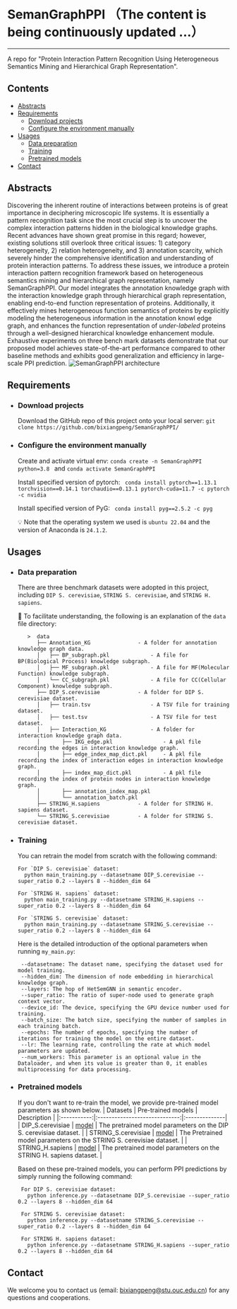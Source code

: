 # SemanGraphPPI （The content is being continuously updated ...）
---
A repo for "Protein Interaction Pattern Recognition Using Heterogeneous Semantics Mining and Hierarchical Graph Representation".

## Contents

* [Abstracts](#abstracts)
* [Requirements](#requirements)
   * [Download projects](#download-projects)
   * [Configure the environment manually](#configure-the-environment-manually)
* [Usages](#usages)
   * [Data preparation](#data-preparation)
   * [Training](#training)
   * [Pretrained models](#pretrained-models)
* [Contact](#contact)

## Abstracts
Discovering the inherent routine of interactions between proteins is of great importance in deciphering microscopic life systems. It is essentially a pattern recognition task since the most crucial step is to uncover the complex interaction patterns hidden in the biological knowledge graphs. Recent advances have shown great promise in this regard; however, existing solutions still overlook three critical issues: 1) category heterogeneity, 2) relation heterogeneity, and 3) annotation scarcity, which severely hinder the comprehensive identification and understanding of protein interaction patterns. To address these issues, we introduce a protein interaction pattern recognition framework based on heterogeneous semantics mining and hierarchical graph representation, namely SemanGraphPPI. Our model integrates the annotation knowledge graph with the interaction knowledge graph through hierarchical graph representation, enabling end-to-end function representation of proteins. Additionally, it effectively mines heterogeneous function semantics of proteins by explicitly modeling the heterogeneous information in the annotation knowl
edge graph, and enhances the function representation of *under-labeled* proteins through a well-designed hierarchical knowledge enhancement module. Exhaustive experiments on three bench mark datasets demonstrate that our proposed model achieves state-of-the-art performance compared to other baseline methods and exhibits good generalization and efficiency in large-scale PPI prediction.
![SemanGraphPPI architecture](https://github.com/bixiangpeng/SemanGraphPPI/blob/main/framework.png)

## Requirements

* ### Download projects

   Download the GitHub repo of this project onto your local server: `git clone https://github.com/bixiangpeng/SemanGraphPPI/`


* ### Configure the environment manually

   Create and activate virtual env: `conda create -n SemanGraphPPI python=3.8 ` and `conda activate SemanGraphPPI`
   
   Install specified version of pytorch: ` conda install pytorch==1.13.1 torchvision==0.14.1 torchaudio==0.13.1 pytorch-cuda=11.7 -c pytorch -c nvidia`
   
   Install specified version of PyG: ` conda install pyg==2.5.2 -c pyg`
   
   :bulb: Note that the operating system we used is `ubuntu 22.04` and the version of Anaconda is `24.1.2`.

  
##  Usages

* ### Data preparation
  There are three benchmark datasets were adopted in this project, including `DIP S. cerevisiae`, `STRING S. cerevisiae`, and `STRING H. sapiens`.

  🌳 To facilitate understanding, the following is an explanation of the `data` file directory:
    ```text
       >  data
          ├── Annotation_KG               - A folder for annotation knowledge graph data.           
          │   ├── BP_subgraph.pkl             - A file for BP(Biological Process) knowledge subgraph.
          │   ├── MF_subgraph.pkl             - A file for MF(Molecular Function) knowledge subgraph.
          │   └── CC_subgraph.pkl             - A file for CC(Cellular Component) knowledge subgraph.
          ├── DIP_S.cerevisiae            - A folder for DIP S. cerevisiae dataset.
          │   ├── train.tsv                   - A TSV file for training dataset. 
          │   ├── test.tsv                    - A TSV file for test dataset. 
          │   ├── Interaction_KG              - A folder for interaction knowledge graph data.
          │       ├── IKG_edge.pkl                - A pkl file recording the edges in interaction knowledge graph.
          │       ├── edge_index_map_dict.pkl     - A pkl file recording the index of interaction edges in interaction knowledge graph.
          │       ├── index_map_dict.pkl          - A pkl file recording the index of protein nodes in interaction knowledge graph.
          │       ├── annotation_index_map.pkl    
          │       └── annotation_batch.pkl        
          ├── STRING_H.sapiens            - A folder for STRING H. sapiens dataset.
          └── STRING_S.cerevisiae         - A folder for STRING S. cerevisiae dataset.

   ```


* ### Training
  You can retrain the model from scratch with the following command:
  ```text
  For `DIP S. cerevisiae` dataset:
    python main_training.py --datasetname DIP_S.cerevisiae --super_ratio 0.2 --layers 8 --hidden_dim 64

  For `STRING H. sapiens` dataset:
    python main_training.py --datasetname STRING_H.sapiens --super_ratio 0.2 --layers 8 --hidden_dim 64

  For `STRING S. cerevisiae` dataset:
    python main_training.py --datasetname STRING_S.cerevisiae --super_ratio 0.2 --layers 8 --hidden_dim 64

   ```
  
  Here is the detailed introduction of the optional parameters when running `my_main.py`:
   ```text
    --datasetname: The dataset name, specifying the dataset used for model training.
    --hidden_dim: The dimension of node embedding in hierarchical knowledge graph.
    --layers: The hop of HetSemGNN in semantic encoder.
    --super_ratio: The ratio of super-node used to generate graph context vector.
    --device_id: The device, specifying the GPU device number used for training.
    --batch_size: The batch size, specifying the number of samples in each training batch.
    --epochs: The number of epochs, specifying the number of iterations for training the model on the entire dataset.
    --lr: The learning rate, controlling the rate at which model parameters are updated.
    --num_workers: This parameter is an optional value in the Dataloader, and when its value is greater than 0, it enables multiprocessing for data processing.
   ```

* ### Pretrained models

   If you don't want to re-train the model, we provide pre-trained model parameters as shown below. 
<a name="pretrained-models"></a>
   | Datasets | Pre-trained models          | Description |
   |:-----------:|:-----------------------------:|:--------------|
   | DIP_S.cerevisiae    | [model](https://github.com/bixiangpeng/SSPPI/blob/main/model_pkl/DIP_S.cerevisiae/pretrained_model.pkl) | The pretrained model parameters on the DIP S. cerevisiae dataset. |
   | STRING_S.cerevisiae     | [model](https://github.com/bixiangpeng/SSPPI/blob/main/model_pkl/STRING_S.cerevisiae/pretrained_model.pkl) | The Pretrained model parameters on the STRING S. cerevisiae dataset. |
   | STRING_H.sapiens    | [model](https://github.com/bixiangpeng/SSPPI/blob/main/model_pkl/STRING_H.sapiens/pretrained_model.pkl)   | The pretrained model parameters on the STRING H. sapiens dataset. |
  
   Based on these pre-trained models, you can perform PPI predictions by simply running the following command:
   ```text
    For DIP S. cerevisiae dataset:
      python inference.py --datasetname DIP_S.cerevisiae --super_ratio 0.2 --layers 8 --hidden_dim 64
  
    For STRING S. cerevisiae dataset:
      python inference.py --datasetname STRING_S.cerevisiae --super_ratio 0.2 --layers 8 --hidden_dim 64
  
    For STRING H. sapiens dataset:
      python inference.py --datasetname STRING_H.sapiens --super_ratio 0.2 --layers 8 --hidden_dim 64

   ```

## Contact

We welcome you to contact us (email: bixiangpeng@stu.ouc.edu.cn) for any questions and cooperations.

